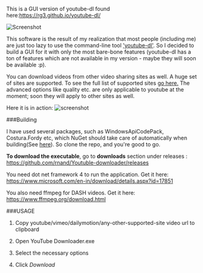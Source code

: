 This is a GUI version of youtube-dl found here:https://rg3.github.io/youtube-dl/

![Screenshot](https://cloud.githubusercontent.com/assets/12506856/9489445/bda99176-4bfe-11e5-830a-739db781d58a.PNG)

This software is the result of my realization that most people (including me) are just too lazy to use the command-line tool ['youtube-dl'](https://rg3.github.io/youtube-dl/). So I decided to build a GUI for it with only the most bare-bone features (youtube-dl has a ton of features which are not available in my version - maybe they will soon be available :p).

You can download videos from other video sharing sites as well. A huge set of sites are supported. To see the full list of supported sites [go here.](https://rg3.github.io/youtube-dl/supportedsites.html) The advanced options like quality etc. are only applicable to youtube at the moment; soon they will apply to other sites as well.

Here it is in action:
![screenshot](https://cloud.githubusercontent.com/assets/12506856/8923816/6b50f2ea-3513-11e5-9c7d-8e3f31a1f858.PNG)


###Building

I have used several packages, such as WindowsApiCodePack, Costura.Fordy etc, which NuGet should take care of automatically when building(See [here](https://docs.nuget.org/Consume/Package-Restore)). So clone the repo, and you're good to go.

**To download the executable**, go to **downloads** section under releases : https://github.com/rnand/Youtuble-downloader/releases

You need dot net framework 4 to run the application. Get it here: https://www.microsoft.com/en-in/download/details.aspx?id=17851

You also need ffmpeg for DASH videos. Get it here: https://www.ffmpeg.org/download.html

###USAGE

1. Copy youtube/vimeo/dailymotion/any-other-supported-site video url to clipboard

2. Open YouTube Downloader.exe

3. Select the necessary options

4. Click *Download*

